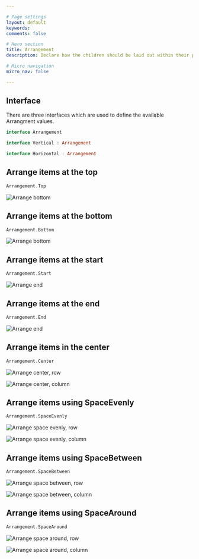 ```yaml
---

# Page settings
layout: default
keywords:
comments: false

# Hero section
title: Arrangement
description: Declare how the children should be laid out within their parent containers

# Micro navigation
micro_nav: false

---
```


## Interface

There are three interfaces which are used to define the available Arrangment values.

```kotlin
interface Arrangement

interface Vertical : Arrangement

interface Horizontal : Arrangement
```

## Arrange items at the top

```kotlin
Arrangement.Top
```

![Arrange bottom](/academy/layout/media/arrange_top.png)

## Arrange items at the bottom

```kotlin
Arrangement.Bottom
```

![Arrange bottom](/academy/layout/media/arrange_bottom.png)

## Arrange items at the start

```kotlin
Arrangement.Start
```

![Arrange end](/academy/layout/media/arrange_start.png)

## Arrange items at the end

```kotlin
Arrangement.End
```

![Arrange end](/academy/layout/media/arrange_end.png)

## Arrange items in the center

```kotlin
Arrangement.Center
```

![Arrange center, row](/academy/layout/media/arrange_center_row.png)

![Arrange center, column](/academy/layout/media/arrange_center_column.png)

## Arrange items using SpaceEvenly

```kotlin
Arrangement.SpaceEvenly
```

![Arrange space evenly, row](/academy/layout/media/arrange_space_evenly_row.png)

![Arrange space evenly, column](/academy/layout/media/arrange_space_evenly_column.png)

## Arrange items using SpaceBetween

```kotlin
Arrangement.SpaceBetween
```

![Arrange space between, row](/academy/layout/media/arrange_space_between_row.png)

![Arrange space between, column](/academy/layout/media/arrange_space_between_column.png)

## Arrange items using SpaceAround

```kotlin
Arrangement.SpaceAround
```

![Arrange space around, row](/academy/layout/media/arrange_space_around_row.png)

![Arrange space around, column](/academy/layout/media/arrange_space_around_column.png)
